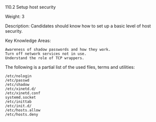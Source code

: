 110.2 Setup host security

Weight: 3

Description: Candidates should know how to set up a basic level of host security.

Key Knowledge Areas:

    Awareness of shadow passwords and how they work.
    Turn off network services not in use.
    Understand the role of TCP wrappers.

The following is a partial list of the used files, terms and utilities:

    /etc/nologin
    /etc/passwd
    /etc/shadow
    /etc/xinetd.d/
    /etc/xinetd.conf
    systemd.socket
    /etc/inittab
    /etc/init.d/
    /etc/hosts.allow
    /etc/hosts.deny
